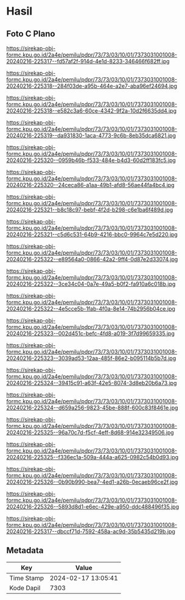# Hasil

## Foto C Plano

https://sirekap-obj-formc.kpu.go.id/2a4e/pemilu/pdpr/73/73/03/10/01/7373031001008-20240216-225317--fd57af2f-914d-4e1d-8233-346466f682ff.jpg

https://sirekap-obj-formc.kpu.go.id/2a4e/pemilu/pdpr/73/73/03/10/01/7373031001008-20240216-225318--284f03de-a95b-464e-a2e7-aba96ef24694.jpg

https://sirekap-obj-formc.kpu.go.id/2a4e/pemilu/pdpr/73/73/03/10/01/7373031001008-20240216-225318--e582c3a6-60ce-4342-9f2a-10d2f6635dd4.jpg

https://sirekap-obj-formc.kpu.go.id/2a4e/pemilu/pdpr/73/73/03/10/01/7373031001008-20240216-225319--da931830-1aca-4773-9c6b-8eb35dca6821.jpg

https://sirekap-obj-formc.kpu.go.id/2a4e/pemilu/pdpr/73/73/03/10/01/7373031001008-20240216-225320--0959b46b-f533-484e-b4d3-60d2ff183fc5.jpg

https://sirekap-obj-formc.kpu.go.id/2a4e/pemilu/pdpr/73/73/03/10/01/7373031001008-20240216-225320--24ceca86-a1aa-49b1-afd8-56ae44fa4bc4.jpg

https://sirekap-obj-formc.kpu.go.id/2a4e/pemilu/pdpr/73/73/03/10/01/7373031001008-20240216-225321--b8c18c97-bebf-4f2d-b298-c6e1ba6f489d.jpg

https://sirekap-obj-formc.kpu.go.id/2a4e/pemilu/pdpr/73/73/03/10/01/7373031001008-20240216-225321--c5d6c531-64b9-4216-bbc0-9964c7e5d220.jpg

https://sirekap-obj-formc.kpu.go.id/2a4e/pemilu/pdpr/73/73/03/10/01/7373031001008-20240216-225322--e89564a0-0866-42a2-9ff4-0d87e2d33074.jpg

https://sirekap-obj-formc.kpu.go.id/2a4e/pemilu/pdpr/73/73/03/10/01/7373031001008-20240216-225322--3ce34c04-0a7e-49a5-b0f2-fa910a6c018b.jpg

https://sirekap-obj-formc.kpu.go.id/2a4e/pemilu/pdpr/73/73/03/10/01/7373031001008-20240216-225322--4e5cce5b-1fab-4f0a-8e14-74b2956b04ce.jpg

https://sirekap-obj-formc.kpu.go.id/2a4e/pemilu/pdpr/73/73/03/10/01/7373031001008-20240216-225323--002d451c-befc-4fd8-a019-3f7d99659335.jpg

https://sirekap-obj-formc.kpu.go.id/2a4e/pemilu/pdpr/73/73/03/10/01/7373031001008-20240216-225323--3039ad53-12aa-485f-86e2-b095114b5b7d.jpg

https://sirekap-obj-formc.kpu.go.id/2a4e/pemilu/pdpr/73/73/03/10/01/7373031001008-20240216-225324--39415c91-a63f-42e5-8074-3d8eb20b6a73.jpg

https://sirekap-obj-formc.kpu.go.id/2a4e/pemilu/pdpr/73/73/03/10/01/7373031001008-20240216-225324--d659a256-9823-45be-888f-600c83f8461e.jpg

https://sirekap-obj-formc.kpu.go.id/2a4e/pemilu/pdpr/73/73/03/10/01/7373031001008-20240216-225325--96a70c7d-f5cf-4eff-8d68-914e32349506.jpg

https://sirekap-obj-formc.kpu.go.id/2a4e/pemilu/pdpr/73/73/03/10/01/7373031001008-20240216-225325--f336ec1a-509a-444a-a625-0982c54b0d93.jpg

https://sirekap-obj-formc.kpu.go.id/2a4e/pemilu/pdpr/73/73/03/10/01/7373031001008-20240216-225326--0b90b990-bea7-4ed1-a26b-0ecaeb96ce2f.jpg

https://sirekap-obj-formc.kpu.go.id/2a4e/pemilu/pdpr/73/73/03/10/01/7373031001008-20240216-225326--5893d8d1-e6ec-429e-a950-ddc488496f35.jpg

https://sirekap-obj-formc.kpu.go.id/2a4e/pemilu/pdpr/73/73/03/10/01/7373031001008-20240216-225317--dbccf71d-7592-458a-ac9d-35b5435d219b.jpg


## Metadata

| Key        | Value               |
| ---------- | ------------------- |
| Time Stamp | 2024-02-17 13:05:41 |
| Kode Dapil | 7303                |



